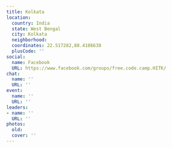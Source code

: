 ```yaml
---
title: Kolkata
location:
  country: India
  state: West Bengal
  city: Kolkata
  neighborhood: 
  coordinates: 22.517282,88.4186638
  plusCode: ''
social:
  name: Facebook
  URL: https://www.facebook.com/groups/free.code.camp.HITK/
chat:
  name: ''
  URL: ''
event:
  name: ''
  URL: ''
leaders:
- name: ''
  URL: ''
photos:
  old: 
  cover: ''
---
```

